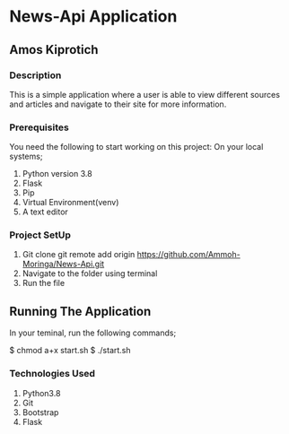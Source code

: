 # News-Api Application

## Amos Kiprotich

### Description
This is a simple application where a user is able to view different sources and articles and navigate to their site for more information.

### Prerequisites
You need the following to start working on this project:
On your local systems;

1. Python version 3.8
2. Flask
3. Pip
4. Virtual Environment(venv)
5. A text editor

### Project SetUp
1. Git clone git remote add origin https://github.com/Ammoh-Moringa/News-Api.git
2. Navigate to the folder using terminal
3. Run the file

## Running The Application
In your teminal, run the following commands;

$ chmod a+x start.sh
$ ./start.sh

### Technologies Used
1. Python3.8
2. Git
3. Bootstrap
4. Flask
